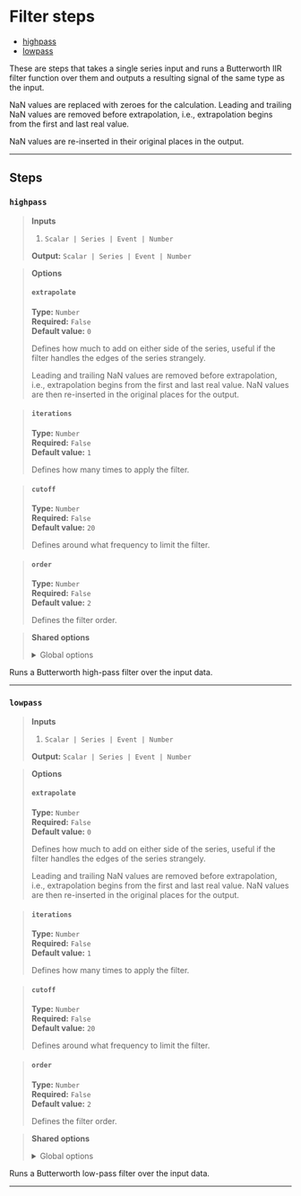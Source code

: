 # Filter steps

- [highpass](#highpass)
- [lowpass](#lowpass)

These are steps that takes a single series input and runs a 
Butterworth IIR filter function over them and outputs a resulting 
signal of the same type as the input.

NaN values are replaced with zeroes for the calculation. Leading 
and trailing NaN values are removed before extrapolation, i.e., 
extrapolation begins from the first and last real value. 

NaN values are re-inserted in their original places in the output.


---

## Steps

### `highpass`

> **Inputs**
>
> 1. `Scalar | Series | Event | Number`
>
> **Output:** `Scalar | Series | Event | Number`

> **Options**
>
> #### `extrapolate`
>
> **Type:** `Number`  
> **Required:** `False`  
> **Default value:** `0`  
>
> Defines how much to add on either side of the series, 
> useful if the filter handles the edges of the series strangely.
>
> Leading and trailing NaN values are removed before extrapolation, 
> i.e., extrapolation begins from the first and last real value. 
> NaN values are then re-inserted in the original places for 
> the output.

> #### `iterations`
>
> **Type:** `Number`  
> **Required:** `False`  
> **Default value:** `1`  
>
> Defines how many times to apply the filter.

> #### `cutoff`
>
> **Type:** `Number`  
> **Required:** `False`  
> **Default value:** `20`  
>
> Defines around what frequency to limit the filter.

> #### `order`
>
> **Type:** `Number`  
> **Required:** `False`  
> **Default value:** `2`  
>
> Defines the filter order.

>

> **Shared options**
>
> <details><summary>Global options</summary>
> 
> The following options are available globally on all steps.
>
> * [export](./index.md#export)
> * [output](./index.md#output)
> * [set](./index.md#set)
> * [space](./index.md#space)
>
>
></details>
>


Runs a Butterworth high-pass filter over the input data.

---

### `lowpass`

> **Inputs**
>
> 1. `Scalar | Series | Event | Number`
>
> **Output:** `Scalar | Series | Event | Number`

> **Options**
>
> #### `extrapolate`
>
> **Type:** `Number`  
> **Required:** `False`  
> **Default value:** `0`  
>
> Defines how much to add on either side of the series, 
> useful if the filter handles the edges of the series strangely.
>
> Leading and trailing NaN values are removed before extrapolation, 
> i.e., extrapolation begins from the first and last real value. 
> NaN values are then re-inserted in the original places for 
> the output.

> #### `iterations`
>
> **Type:** `Number`  
> **Required:** `False`  
> **Default value:** `1`  
>
> Defines how many times to apply the filter.

> #### `cutoff`
>
> **Type:** `Number`  
> **Required:** `False`  
> **Default value:** `20`  
>
> Defines around what frequency to limit the filter.

> #### `order`
>
> **Type:** `Number`  
> **Required:** `False`  
> **Default value:** `2`  
>
> Defines the filter order.

>

> **Shared options**
>
> <details><summary>Global options</summary>
> 
> The following options are available globally on all steps.
>
> * [export](./index.md#export)
> * [output](./index.md#output)
> * [set](./index.md#set)
> * [space](./index.md#space)
>
>
></details>
>


Runs a Butterworth low-pass filter over the input data.

---

